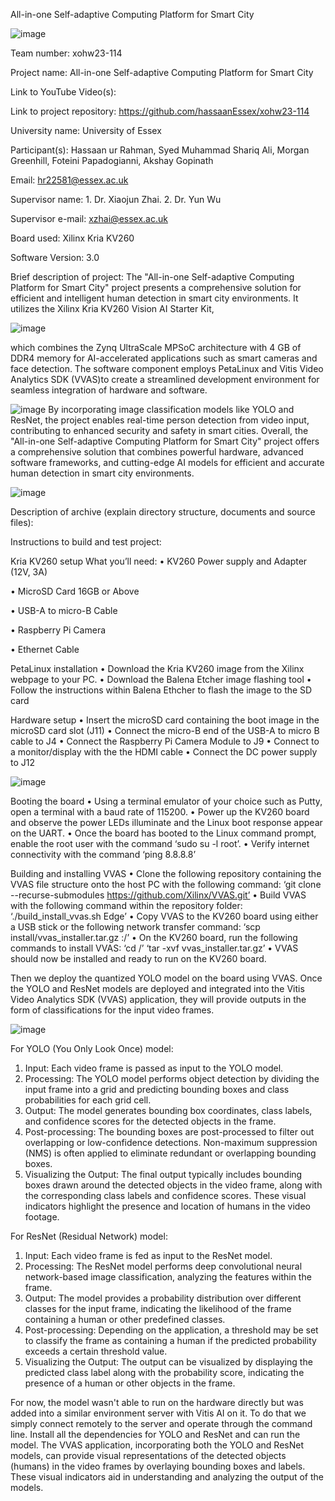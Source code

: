 All-in-one Self-adaptive Computing Platform for Smart City

![image](https://github.com/hassaanEssex/xohw23-114/assets/138205555/6b4457a2-710c-4442-aa2d-6fbd9878f8a8)

Team number: xohw23-114

Project name: All-in-one Self-adaptive Computing Platform for Smart City

Link to YouTube Video(s):

Link to project repository: https://github.com/hassaanEssex/xohw23-114

 

University name: University of Essex

Participant(s): Hassaan ur Rahman, Syed Muhammad Shariq Ali, Morgan Greenhill, Foteini Papadogianni, Akshay Gopinath

Email: hr22581@essex.ac.uk

Supervisor name: 1. Dr. Xiaojun Zhai. 2. Dr. Yun Wu

Supervisor e-mail: xzhai@essex.ac.uk

 
Board used: Xilinx Kria KV260

Software Version: 3.0

Brief description of project: 
The "All-in-one Self-adaptive Computing Platform for Smart City" project presents a comprehensive solution for efficient and intelligent human detection in smart city environments. It utilizes the Xilinx Kria KV260 Vision AI Starter Kit,

![image](https://github.com/hassaanEssex/xohw23-114/assets/138205555/41d53143-4072-4bcb-bb31-591544df8b3e)

which combines the Zynq UltraScale MPSoC architecture with 4 GB of DDR4 memory for AI-accelerated applications such as smart cameras and face detection. The software component employs PetaLinux and Vitis Video Analytics SDK (VVAS)to create a streamlined development environment for seamless integration of hardware and software.

![image](https://github.com/hassaanEssex/xohw23-114/assets/138205555/c73bf10c-7604-437a-bdaf-a72e4c807bbf)
By incorporating image classification models like YOLO and ResNet, the project enables real-time person detection from video input, contributing to enhanced security and safety in smart cities. Overall, the "All-in-one Self-adaptive Computing Platform for Smart City" project offers a comprehensive solution that combines powerful hardware, advanced software frameworks, and cutting-edge AI models for efficient and accurate human detection in smart city environments.

 ![image](https://github.com/hassaanEssex/xohw23-114/assets/138205555/55aab0d5-2124-41a1-a86f-fa933914c088)


Description of archive (explain directory structure, documents and source files):

Instructions to build and test project:

Kria KV260 setup
What you’ll need:
•	KV260 Power supply and Adapter (12V, 3A)

•	MicroSD Card 16GB or Above

•	USB-A to micro-B Cable

•	Raspberry Pi Camera

•	Ethernet Cable


PetaLinux installation
•	Download the Kria KV260 image from the Xilinx webpage to your PC.
•	Download the Balena Etcher image flashing tool
•	Follow the instructions within Balena Ethcher to flash the image to the SD card

Hardware setup
•	Insert the microSD card containing the boot image in the microSD card slot (J11)
•	Connect the micro-B end of the USB-A to micro B cable to J4
•	Connect the Raspberry Pi Camera Module to J9
•	Connect to a monitor/display with the the HDMI cable
•	Connect the DC power supply to J12

![image](https://github.com/hassaanEssex/xohw23-114/assets/138205555/86aaab4e-b4fc-495f-9c14-310ac86d74e5)

Booting the board
•	Using a terminal emulator of your choice such as Putty, open a terminal with a baud rate of 115200.
•	Power up the KV260 board and observe the power LEDs illuminate and the Linux boot response appear on the UART.
•	Once the board has booted to the Linux command prompt, enable the root user with the command ‘sudo su -l root’.
•	Verify internet connectivity with the command ‘ping 8.8.8.8’

Building and installing VVAS
•	Clone the following repository containing the VVAS file structure onto the host PC with the following command: ‘git clone --recurse-submodules https://github.com/Xilinx/VVAS.git’
•	Build VVAS with the following command within the repository folder: ‘./build_install_vvas.sh Edge’
•	Copy VVAS to the KV260 board using either a USB stick or the following network transfer command:
‘scp install/vvas_installer.tar.gz <board ip>:/’
•	On the KV260 board, run the following commands to install VVAS:
‘cd /’
‘tar -xvf vvas_installer.tar.gz’
•	VVAS should now be installed and ready to run on the KV260 board.

Then we deploy the quantized YOLO model on the board using VVAS. Once the YOLO and ResNet models are deployed and integrated into the Vitis Video Analytics SDK (VVAS) application, they will provide outputs in the form of classifications for the input video frames.

![image](https://github.com/hassaanEssex/xohw23-114/assets/138205555/27e99065-cf02-4336-9665-7156f91ecafe)

For YOLO (You Only Look Once) model:
1. Input: Each video frame is passed as input to the YOLO model.
2. Processing: The YOLO model performs object detection by dividing the input frame into a grid and predicting bounding boxes and class probabilities for each grid cell.
3. Output: The model generates bounding box coordinates, class labels, and confidence scores for the detected objects in the frame.
4. Post-processing: The bounding boxes are post-processed to filter out overlapping or low-confidence detections. Non-maximum suppression (NMS) is often applied to eliminate redundant or overlapping bounding boxes.
5. Visualizing the Output: The final output typically includes bounding boxes drawn around the detected objects in the video frame, along with the corresponding class labels and confidence scores. These visual indicators highlight the presence and location of humans in the video footage.

For ResNet (Residual Network) model:
1. Input: Each video frame is fed as input to the ResNet model.
2. Processing: The ResNet model performs deep convolutional neural network-based image classification, analyzing the features within the frame.
3. Output: The model provides a probability distribution over different classes for the input frame, indicating the likelihood of the frame containing a human or other predefined classes.
4. Post-processing: Depending on the application, a threshold may be set to classify the frame as containing a human if the predicted probability exceeds a certain threshold value.
5. Visualizing the Output: The output can be visualized by displaying the predicted class label along with the probability score, indicating the presence of a human or other objects in the frame.

For now, the model wasn't able to run on the hardware directly but was added into a similar environment server with Vitis AI on it. To do that we simply connect remotely to the server and operate through the command line. Install all the dependencies for YOLO and ResNet and can run the model.
The VVAS application, incorporating both the YOLO and ResNet models, can provide visual representations of the detected objects (humans) in the video frames by overlaying bounding boxes and labels. These visual indicators aid in understanding and analyzing the output of the models.
